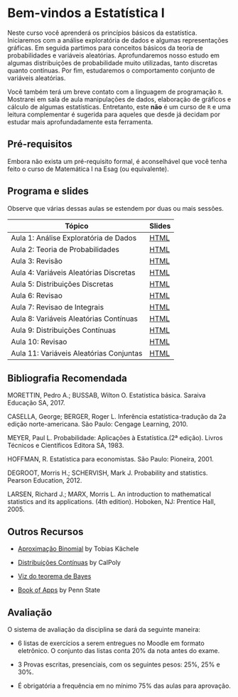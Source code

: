 # Bem-vindos a Estatística I

Neste curso você aprenderá os princípios básicos da estatística. Iniciaremos com a análise exploratória de dados e algumas representações gráficas. Em seguida partimos para conceitos básicos da teoria de probabilidades e variáveis aleatórias. Aprofundaremos nosso estudo em algumas distribuições de probabilidade muito utilizadas, tanto discretas quanto contínuas. Por fim, estudaremos o comportamento conjunto de variáveis aleatórias.
 
Você também terá um breve contato com a linguagem de programação `R`. Mostrarei em sala de aula manipulações de dados, elaboração de gráficos e cálculo de algumas estatísticas. Entretanto, este **não** é um curso de `R` e uma leitura complementar é sugerida para aqueles que desde já decidam por estudar mais aprofundadamente esta ferramenta. 


## Pré-requisitos

Embora não exista um pré-requisito formal, é aconselhável que você tenha feito o curso de Matemática I na Esag (ou equivalente).


## Programa e slides

Observe que várias dessas aulas se estendem por duas ou mais sessões.

| Tópico | Slides | 
|--------|--------|
| Aula 1: Análise Exploratória de Dados | [HTML](https://raw.githack.com/rfbressan/estatistica1_slides/master/lectures/01-Probabilidade/011_analise_dados.html) |
| Aula 2: Teoria de Probabilidades | [HTML](https://raw.githack.com/rfbressan/estatistica1_slides/master/lectures/01-Probabilidade/012_probabilidades.html) |
| Aula 3: Revisão | [HTML](https://raw.githack.com/rfbressan/estatistica1_slides/master/lectures/01-Probabilidade/013_revisao.html) |
| Aula 4: Variáveis Aleatórias Discretas | [HTML](https://raw.githack.com/rfbressan/estatistica1_slides/master/lectures/02-VA_Discretas/020_va_discretas.html) |
| Aula 5: Distribuições Discretas | [HTML](https://raw.githack.com/rfbressan/estatistica1_slides/master/lectures/02-VA_Discretas/021_distribuicoes.html) |
| Aula 6: Revisao | [HTML](https://raw.githack.com/rfbressan/estatistica1_slides/master/lectures/02-VA_Discretas/022_revisao.html) |
| Aula 7: Revisao de Integrais| [HTML](https://raw.githack.com/rfbressan/estatistica1_slides/master/lectures/09-Integrais/09_Integrais.html) |
| Aula 8: Variáveis Aleatórias Contínuas | [HTML](https://raw.githack.com/rfbressan/estatistica1_slides/master/lectures/03-VA_Continuas/030_va_continuas.html) |
| Aula 9: Distribuições Contínuas | [HTML](https://raw.githack.com/rfbressan/estatistica1_slides/master/lectures/03-VA_Continuas/031_distribuicoes.html) |
| Aula 10: Revisao | [HTML](https://raw.githack.com/rfbressan/estatistica1_slides/master/lectures/03-VA_Continuas/032_revisao.html) |
| Aula 11: Variáveis Aleatórias Conjuntas | [HTML](https://raw.githack.com/rfbressan/estatistica1_slides/master/lectures/04-VA_Conjuntas/041_va_conjuntas.html) |





## Bibliografia Recomendada

MORETTIN, Pedro A.; BUSSAB, Wilton O. Estatística básica. Saraiva Educação SA, 2017.

CASELLA, George; BERGER, Roger L. Inferência estatística-tradução da 2a edição norte-americana. São Paulo: Cengage Learning, 2010.

MEYER, Paul L. Probabilidade: Aplicações à Estatística.(2ª edição). Livros Técnicos e Científicos Editora SA, 1983.

HOFFMAN, R. Estatística para economistas. São Paulo: Pioneira, 2001.

DEGROOT, Morris H.; SCHERVISH, Mark J. Probability and statistics. Pearson Education, 2012.

LARSEN, Richard J.; MARX, Morris L. An introduction to mathematical statistics and its applications. (4th edition). Hoboken, NJ: Prentice Hall, 2005.

## Outros Recursos

* [Aproximação Binomial](https://shiny.psy.lmu.de/felix/TK/2/) by Tobias Kächele

* [Distribuições Contínuas](http://shiny.calpoly.sh/Prob_View/) by CalPoly

* [Viz do teorema de Bayes](https://github.com/tloux/teaching-shiny)

* [Book of Apps](https://sites.psu.edu/shinyapps/) by Penn State

## Avaliação

O sistema de avaliação da disciplina se dará da seguinte maneira:

- 6 listas de exercícios a serem entregues no Moodle em formato eletrônico. O conjunto das listas conta 20% da nota antes do exame.

- 3 Provas escritas, presenciais, com os seguintes pesos: 25%, 25% e 30%.

- É obrigatória a frequência em no mínimo 75% das aulas para aprovação.

